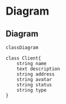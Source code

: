 # Diagram

## Diagram

```mermaid
classDiagram

class Client{
    string name
    text description
    string address
    string avatar
    string status
    string type
}
```

